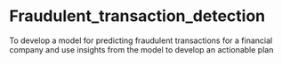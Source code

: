 # Fraudulent_transaction_detection
To develop a model for predicting fraudulent transactions for a  financial company and use insights from the model to develop an actionable plan
